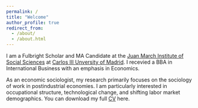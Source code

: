 ```yaml
---
permalink: /
title: "Welcome"
author_profile: true
redirect_from: 
  - /about/
  - /about.html
---
```


I am a Fulbright Scholar and MA Candidate at the [Juan March Institute of Social Sciences](https://ic3jm.es) at [Carlos III Unversity of Madrid](https://www.uc3m.es/Home). I recevied a BBA in International Business with an emphasis in Economics.

As an economic sociologist, my research primarily focuses on the sociology of work in postindustrial economies. I am particularly interested in occupational structure, technological change, and shifting labor market demographics. You can download my full [CV](/files/CV_Lydia_Camp__June_2025_.pdf) here. 